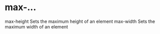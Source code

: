# max-...

max-height
    Sets the maximum height of an element
max-width
    Sets the maximum width of an element
